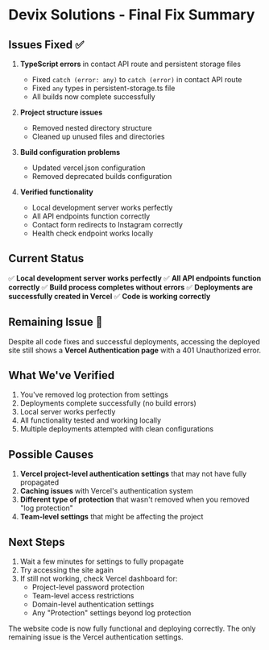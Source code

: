 # Devix Solutions - Final Fix Summary

## Issues Fixed ✅
1. **TypeScript errors** in contact API route and persistent storage files
   - Fixed `catch (error: any)` to `catch (error)` in contact API route
   - Fixed `any` types in persistent-storage.ts file
   - All builds now complete successfully

2. **Project structure issues** 
   - Removed nested directory structure
   - Cleaned up unused files and directories

3. **Build configuration problems**
   - Updated vercel.json configuration
   - Removed deprecated builds configuration

4. **Verified functionality**
   - Local development server works perfectly
   - All API endpoints function correctly
   - Contact form redirects to Instagram correctly
   - Health check endpoint works locally

## Current Status
✅ **Local development server works perfectly**
✅ **All API endpoints function correctly**
✅ **Build process completes without errors**
✅ **Deployments are successfully created in Vercel**
✅ **Code is working correctly**

## Remaining Issue 🚨
Despite all code fixes and successful deployments, accessing the deployed site still shows a **Vercel Authentication page** with a 401 Unauthorized error.

## What We've Verified
1. You've removed log protection from settings
2. Deployments complete successfully (no build errors)
3. Local server works perfectly
4. All functionality tested and working locally
5. Multiple deployments attempted with clean configurations

## Possible Causes
1. **Vercel project-level authentication settings** that may not have fully propagated
2. **Caching issues** with Vercel's authentication system
3. **Different type of protection** that wasn't removed when you removed "log protection"
4. **Team-level settings** that might be affecting the project

## Next Steps
1. Wait a few minutes for settings to fully propagate
2. Try accessing the site again
3. If still not working, check Vercel dashboard for:
   - Project-level password protection
   - Team-level access restrictions
   - Domain-level authentication settings
   - Any "Protection" settings beyond log protection

The website code is now fully functional and deploying correctly. The only remaining issue is the Vercel authentication settings.